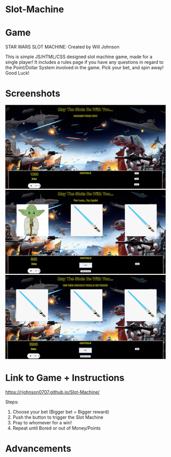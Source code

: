 # Slot-Machine
# Game
STAR WARS SLOT MACHINE: Created by Will Johnson

  This is simple JS/HTML/CSS designed slot machine game, made for a single player! It
  includes a rules page if you have any questions in regard to the Point/Dollar System 
  involved in the game. Pick your bet, and spin away! Good Luck!
  
# Screenshots
![picture of starting player controls](./images/playerBox.png)
![Picture of game - Loss](./images/gameLose.png)
![Picture of game - Win](./images/gameWin.png)

# Link to Game + Instructions
https://rjohnson0707.github.io/Slot-Machine/

Steps: 
1. Choose your bet (Bigger bet = Bigger reward)
2. Push the button to trigger the Slot Machine
3. Pray to whomever for a win!
4. Repeat until Bored or out of Money/Points

# Advancements 




